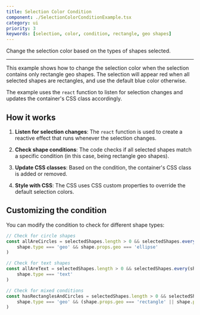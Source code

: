 ```yaml
---
title: Selection Color Condition
component: ./SelectionColorConditionExample.tsx
category: ui
priority: 3
keywords: [selection, color, condition, rectangle, geo shapes]
---
```


Change the selection color based on the types of shapes selected.

---

This example shows how to change the selection color when the selection contains only rectangle geo shapes. The selection will appear red when all selected shapes are rectangles, and use the default blue color otherwise.

The example uses the `react` function to listen for selection changes and updates the container's CSS class accordingly.

## How it works

1. **Listen for selection changes**: The `react` function is used to create a reactive effect that runs whenever the selection changes.

2. **Check shape conditions**: The code checks if all selected shapes match a specific condition (in this case, being rectangle geo shapes).

3. **Update CSS classes**: Based on the condition, the container's CSS class is added or removed.

4. **Style with CSS**: The CSS uses CSS custom properties to override the default selection colors.

## Customizing the condition

You can modify the condition to check for different shape types:

```typescript
// Check for circle shapes
const allAreCircles = selectedShapes.length > 0 && selectedShapes.every(shape => 
	shape.type === 'geo' && shape.props.geo === 'ellipse'
)

// Check for text shapes
const allAreText = selectedShapes.length > 0 && selectedShapes.every(shape => 
	shape.type === 'text'
)

// Check for mixed conditions
const hasRectanglesAndCircles = selectedShapes.length > 0 && selectedShapes.every(shape => 
	shape.type === 'geo' && (shape.props.geo === 'rectangle' || shape.props.geo === 'ellipse')
)
```